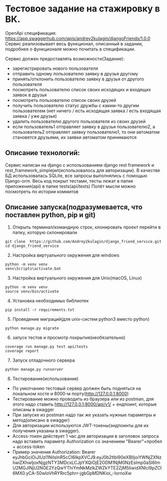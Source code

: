 # Тестовое задание на стажировку в ВК.
OpenApi спецификация: https://app.swaggerhub.com/apis/andrey2kulagin/djangoFriends/1.0.0
Сервис реализовывает весь функционал, описанный в задании, подробнее о функционале можно почитать в спецификации.

Сервис должен предоставлять возможности(Задание):
- зарегистрировать нового пользователя
- отправить одному пользователю заявку в друзья другому
- принять/отклонить пользователю заявку в друзья от другого пользователя
- посмотреть пользователю список своих исходящих и входящих заявок в друзья
- посмотреть пользователю список своих друзей
- получить пользователю статус дружбы с каким-то другим пользователем (нет ничего / есть исходящая заявка / есть входящая заявка / уже друзья)
- удалить пользователю другого пользователя из своих друзей
- если пользователь1 отправляет заявку в друзья пользователю2, а пользователь2 отправляет заявку пользователю1, то они автоматом становятся друзьями, их заявки автоматом принимаются

## Описание технологий:
 Сервис написан на django с использованием django rest framework и rest_framework_simplejwt(использовалось для авторизации). В качестве БД использовалась SQLite, все запросы выполнялись с помощью Django-orm. Весь код покрыт тестами, тесты лежат в папке приложения(api) в папке tests(api/tests) Полёт мысли можно посмотреть по истории коммитов
## Описание запуска(подразумевается, что поставлен python, pip и git)
1. Открыть терминал/командную строк, клонировать проект перейти в папку, которую склонировали
  ```
  git clone  https://github.com/Andrey2kulagin/django_friend_service.git
  cd django_friend_service
  ```
2. Настройка виртуального окружения для windows
  ```
  python -m venv venv
  venv\Scripts\activate.bat
  ```
3. Настройка виртуального окружения для Unix(macOS, Linux)
 ```
 python -m venv venv
 source venv/bin/activate
 ```
 4. Установка необходимых библиотек
 ```
 pip install -r requirements.txt
 ```
 5. Проведение миграций(для unix-систем python3 вместо python)
 ```
 python manage.py migrate
 ```
 6. запуск тестов и просмотр покрытия(необязательно)
  ```
  coverage run manage.py test api/tests
  coverage report
  ```
  7. Запуск отладочного сервера
  ```
  python manage.py runserver
  ```
  8. Тестирование(использование) 
  * По умолчанию тестовый сервер должен быть подняться на локальном хосте и 8000-м порту(http://127.0.0.1:8000)
  * Тестирование можно проводить из браузера или из postman, для этого надо ставить http://127.0.0.1:8000/api/v1/ + ендпоинт, которые описаны в swagger
  * При запуске из postman надо так же указать нужные параметры и метод(описано в swagger)
  * Для авторизации используются JWT-токены(эндпоинты для их получения указаны в swagger). 
  * Access-токен действует 1 час для авторизации в заголовок запроса надо вставить параметр Authorization со значением "Bearer"+пробел + access-token 
  * Пример значения Authorization: Bearer eyJhbGciOiJIUzI1NiIsInR5cCI6IkpXVCJ9.eyJ0b2tlbl90eXBlIjoiYWNjZXNzIiwiZXhwIjoxNjgzNTY3MDcxLCJpYXQiOjE2ODM1NjM0NzEsImp0aSI6ImU2MGJlNjU2NGE2YzQwYThiYmNkMzlkZWZkYTE2ZjM5IiwidXNlcl9pZCI6MX0.yCA-50wloVhRYRrc5phrr-jgbGpMDNKioi_-IornoXw
  
